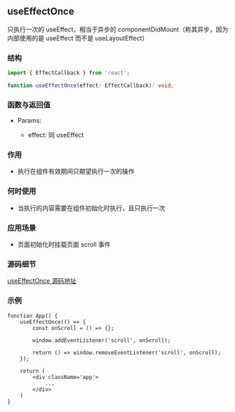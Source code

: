 ## useEffectOnce

只执行一次的 useEffect，相当于异步的 componentDidMount（称其异步，因为内部使用的是 useEffect 而不是 useLayoutEffect）

### 结构

```ts
import { EffectCallback } from 'react';

function useEffectOnce(effect: EffectCallback): void;
```

### 函数与返回值

- Params:

    - effect: 同 useEffect

### 作用

- 执行在组件有效期间只期望执行一次的操作

### 何时使用

- 当执行的内容需要在组件初始化时执行，且只执行一次

### 应用场景

- 页面初始化时挂载页面 scroll 事件

### 源码细节

[useEffectOnce 源码地址](https://github.com/streamich/react-use/blob/master/src/useEffectOnce.ts)

### 示例

```tsx
function App() {
    useEffectOnce(() => {
        const onScroll = () => {};

        window.addEventListener('scroll', onScroll);

        return () => window.removeEventListener('scroll', onScroll);
    });

    return (
        <div className='app'>
            ...
        </div>
    )
}
```
